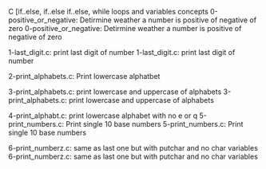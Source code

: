 C [if..else, if..else if..else, while loops and variables concepts 
0-positive_or_negative: Detirmine weather a number is positive of negative of zero
0-positive_or_negative: Detirmine weather a number is positive of negative of zero

1-last_digit.c: print last digit of number
1-last_digit.c: print last digit of number

2-print_alphabets.c: Print lowercase alphatbet

3-print_alphabets.c: print lowercase and uppercase of alphabets
3-print_alphabets.c: print lowercase and uppercase of alphabets


4-print_alphabt.c: print lowercase alphabet with no e or q
5-print_numbers.c: Print single 10 base numbers
5-print_numbers.c: Print single 10 base numbers

6-print_numberz.c: same as last one but with putchar and no char variables
6-print_numberz.c: same as last one but with putchar and no char variables


